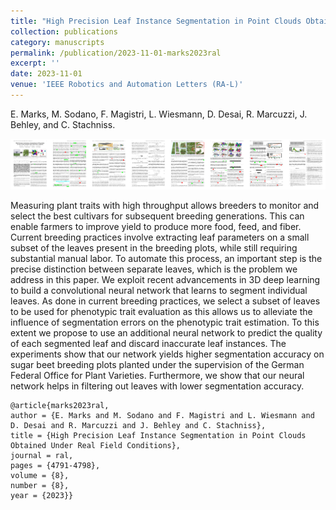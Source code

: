 ```yaml
---
title: "High Precision Leaf Instance Segmentation in Point Clouds Obtained Under Real Field Conditions"
collection: publications
category: manuscripts
permalink: /publication/2023-11-01-marks2023ral
excerpt: ''
date: 2023-11-01
venue: 'IEEE Robotics and Automation Letters (RA-L)'
---
```

E. Marks, M. Sodano, F. Magistri, L. Wiesmann, D. Desai, R. Marcuzzi, J. Behley, and C. Stachniss.<br/>

[<img src="/images/papers/marks2023ral.png">](https://www.ipb.uni-bonn.de/wp-content/papercite-data/pdf/mmarks2023ral.pdf)

Measuring plant traits with high throughput allows breeders to monitor and select the best cultivars for subsequent breeding generations. This can enable farmers to improve yield to produce more food, feed, and fiber. Current breeding practices involve extracting leaf parameters on a small subset of the leaves present in the breeding plots, while still requiring substantial manual labor. To automate this process, an important step is the precise distinction between separate leaves, which is the problem we address in this paper. We exploit recent advancements in 3D deep learning to build a convolutional neural network that learns to segment individual leaves. As done in current breeding practices, we select a subset of leaves to be used for phenotypic trait evaluation as this allows us to alleviate the influence of segmentation errors on the phenotypic trait estimation. To this extent we propose to use an additional neural network to predict the quality of each segmented leaf and discard inaccurate leaf instances. The experiments show that our network yields higher segmentation accuracy on sugar beet breeding plots planted under the supervision of the German Federal Office for Plant Varieties. Furthermore, we show that our neural network helps in filtering out leaves with lower segmentation accuracy.

```bibtek
@article{marks2023ral,
author = {E. Marks and M. Sodano and F. Magistri and L. Wiesmann and D. Desai and R. Marcuzzi and J. Behley and C. Stachniss},
title = {High Precision Leaf Instance Segmentation in Point Clouds Obtained Under Real Field Conditions},
journal = ral,
pages = {4791-4798},
volume = {8},
number = {8},
year = {2023}}
```
